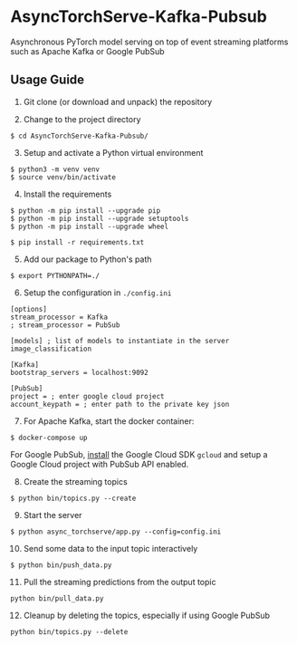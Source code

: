# AsyncTorchServe-Kafka-Pubsub
Asynchronous PyTorch model serving 
on top of event streaming platforms 
such as Apache Kafka or Google PubSub

## Usage Guide

1. Git clone (or download and unpack) the repository

2. Change to the project directory
```
$ cd AsyncTorchServe-Kafka-Pubsub/
```

3. Setup and activate a Python virtual environment
```
$ python3 -m venv venv
$ source venv/bin/activate
```

4. Install the requirements
```
$ python -m pip install --upgrade pip
$ python -m pip install --upgrade setuptools
$ python -m pip install --upgrade wheel

$ pip install -r requirements.txt
```

5. Add our package to Python's path
```
$ export PYTHONPATH=./
```

6. Setup the configuration in `./config.ini`
```
[options]
stream_processor = Kafka
; stream_processor = PubSub

[models] ; list of models to instantiate in the server
image_classification

[Kafka]
bootstrap_servers = localhost:9092

[PubSub]
project = ; enter google cloud project
account_keypath = ; enter path to the private key json
```

7. For Apache Kafka, start the docker container:
```
$ docker-compose up
``` 
For Google PubSub, 
[install](https://cloud.google.com/sdk/docs/install)
the Google Cloud SDK `gcloud` 
and setup a Google Cloud project 
with PubSub API enabled.

8. Create the streaming topics
```
$ python bin/topics.py --create
``` 

9. Start the server
```
$ python async_torchserve/app.py --config=config.ini
```

10. Send some data to the input topic interactively
```
$ python bin/push_data.py
```

11. Pull the streaming predictions from the output topic
```
python bin/pull_data.py
```

12. Cleanup by deleting the topics, 
especially if using Google PubSub
```
python bin/topics.py --delete
``` 
